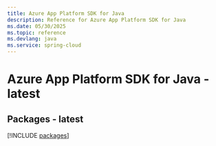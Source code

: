 ```yaml
---
title: Azure App Platform SDK for Java
description: Reference for Azure App Platform SDK for Java
ms.date: 05/30/2025
ms.topic: reference
ms.devlang: java
ms.service: spring-cloud
---
```

# Azure App Platform SDK for Java - latest
## Packages - latest
[!INCLUDE [packages](app-platform-index.md)]